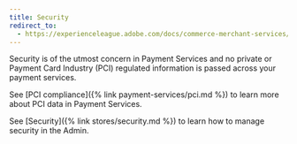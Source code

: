 ```yaml
---
title: Security
redirect_to:
  - https://experienceleague.adobe.com/docs/commerce-merchant-services/payment-services/security.html
---
```


Security is of the utmost concern in Payment Services and no private or Payment Card Industry (PCI) regulated information is passed across your payment services.

See [PCI compliance]({% link payment-services/pci.md %}) to learn more about PCI data in Payment Services.

See [Security]({% link stores/security.md %}) to learn how to manage security in the Admin.